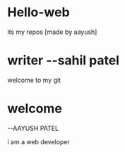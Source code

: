 # Hello-web
its my repos
[made by aayush]

# writer --sahil patel
 welcome to my git
 # welcome 
 --AAYUSH PATEL 
 <br>
 
   i am a web developer
    
 